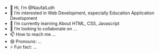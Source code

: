 - 👋 Hi, I’m @NaufalLuth
- 👀 I’m interested in Web Development, especially Education Application Development
- 🌱 I’m currently learning About HTML, CSS, Javascript
- 💞️ I’m looking to collaborate on ...
- 📫 How to reach me ...
- 😄 Pronouns: ...
- ⚡ Fun fact: ...

<!---
NaufalLuth/NaufalLuth is a ✨ special ✨ repository because its `README.md` (this file) appears on your GitHub profile.
You can click the Preview link to take a look at your changes.
--->
